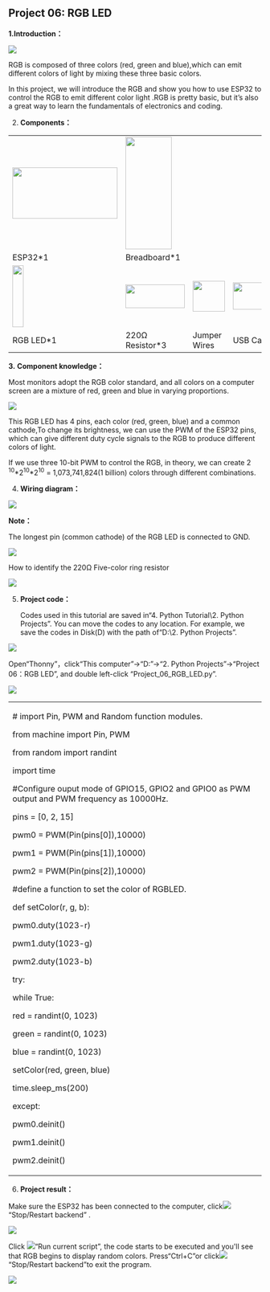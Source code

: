 ## Project 06: RGB LED

**1.Introduction：**

![](/media/94bdff69e438989d8e0934e57f2e5c00.png)

RGB is composed of three colors (red, green and blue),which can emit
different colors of light by mixing these three basic colors.

In this project, we will introduce the RGB and show you how to use ESP32
to control the RGB to emit different color light .RGB is pretty basic,
but it’s also a great way to learn the fundamentals of electronics and
coding.

2.  **Components：**

<table>
<tbody>
<tr class="odd">
<td><img src="https://raw.githubusercontent.com/keyestudio/KS5012-Keyestudio-ESP32-Learning-Kit-Basic-Edition-Python/master/media/56053f7126905c6def63919c661d5c0a.jpeg" style="width:2.17847in;height:1.0625in" /></td>
<td><img src="https://raw.githubusercontent.com/keyestudio/KS5012-Keyestudio-ESP32-Learning-Kit-Basic-Edition-Python/master/media/e380dd26e4825be9a768973802a55fe6.png" style="width:0.95208in;height:2.33472in" /></td>
<td></td>
<td></td>
</tr>
<tr class="even">
<td>ESP32*1</td>
<td>Breadboard*1</td>
<td></td>
<td></td>
</tr>
<tr class="odd">
<td><img src="https://raw.githubusercontent.com/keyestudio/KS5012-Keyestudio-ESP32-Learning-Kit-Basic-Edition-Python/master/media/f1a86fc81ab4b043263ce7e01e14d470.png" style="width:0.23056in;height:1.27847in" /></td>
<td><img src="https://raw.githubusercontent.com/keyestudio/KS5012-Keyestudio-ESP32-Learning-Kit-Basic-Edition-Python/master/media/098a2730d0b0a2a4b2079e0fc87fd38b.png" style="width:1.22639in;height:0.49236in" /></td>
<td><img src="https://raw.githubusercontent.com/keyestudio/KS5012-Keyestudio-ESP32-Learning-Kit-Basic-Edition-Python/master/media/c801a7baee258ff7f5f28ac6e9a7097b.png" style="width:0.66736in;height:0.64097in" /></td>
<td><img src="https://raw.githubusercontent.com/keyestudio/KS5012-Keyestudio-ESP32-Learning-Kit-Basic-Edition-Python/master/media/7dcbd02995be3c142b2f97df7f7c03ce.png" style="width:1.05903in;height:0.56667in" /></td>
</tr>
<tr class="even">
<td>RGB LED*1</td>
<td>220Ω Resistor*3</td>
<td>Jumper Wires</td>
<td>USB Cable*1</td>
</tr>
</tbody>
</table>

**3.** **Component knowledge：**

Most monitors adopt the RGB color standard, and all colors on a computer
screen are a mixture of red, green and blue in varying proportions.

![](/media/8bf1339719a922f2fbc1e01a4347b4ab.png)

This RGB LED has 4 pins, each color (red, green, blue) and a common
cathode,To change its brightness, we can use the PWM of the ESP32 pins,
which can give different duty cycle signals to the RGB to produce
different colors of light.

If we use three 10-bit PWM to control the RGB, in theory, we can create
2 <sup>10</sup>\*2<sup>10</sup>\*2<sup>10</sup> = 1,073,741,824(1
billion) colors through different combinations.

4.  **Wiring diagram：**

![](/media/f3deb3502985ac8d66e99e4f27b3de1e.png)

**Note：**

The longest pin (common cathode) of the RGB LED is connected to GND.

![](/media/1584356c63bf99934ae0810ee02dced3.png)

How to identify the 220Ω Five-color ring resistor

![](/media/55c0199544e9819328f6d5778f10d7d0.png)

5.  **Project code：**
    
    Codes used in this tutorial are saved in“4. Python Tutorial\\2.
    Python Projects”. You can move the codes to any location. For
    example, we save the codes in Disk(D) with the path of“D:\\2. Python
    Projects”.

![](/media/906b7d4391131929a6b0726f7f5bab30.png)

Open“Thonny”，click“This computer”→“D:”→“2. Python Projects”→“Project
06：RGB LED”, and double left-click “Project\_06\_RGB\_LED.py”.

![](/media/fdd3d2415740555f8814354b0537fdbc.png)

<table>
<tbody>
<tr class="odd">
<td><p># import Pin, PWM and Random function modules.</p>
<p>from machine import Pin, PWM</p>
<p>from random import randint</p>
<p>import time</p>
<p>#Configure ouput mode of GPIO15, GPIO2 and GPIO0 as PWM output and PWM frequency as 10000Hz.</p>
<p>pins = [0, 2, 15]</p>
<p>pwm0 = PWM(Pin(pins[0]),10000)</p>
<p>pwm1 = PWM(Pin(pins[1]),10000)</p>
<p>pwm2 = PWM(Pin(pins[2]),10000)</p>
<p>#define a function to set the color of RGBLED.</p>
<p>def setColor(r, g, b):</p>
<p>pwm0.duty(1023-r)</p>
<p>pwm1.duty(1023-g)</p>
<p>pwm2.duty(1023-b)</p>
<p>try:</p>
<p>while True:</p>
<p>red = randint(0, 1023)</p>
<p>green = randint(0, 1023)</p>
<p>blue = randint(0, 1023)</p>
<p>setColor(red, green, blue)</p>
<p>time.sleep_ms(200)</p>
<p>except:</p>
<p>pwm0.deinit()</p>
<p>pwm1.deinit()</p>
<p>pwm2.deinit()</p></td>
</tr>
</tbody>
</table>

6.  **Project result：**

Make sure the ESP32 has been connected to the computer,
click![](/media/27451c8a9c13e29d02bc0f5831cfaf1f.png)“Stop/Restart backend” .

![](/media/fa525eea2405bb70e8d92c436b32852d.png)

Click ![](/media/da852227207616ccd9aff28f19e02690.png)“Run current script”, the code starts to be
executed and you'll see that RGB begins to display random colors.
Press“Ctrl+C”or click![](/media/27451c8a9c13e29d02bc0f5831cfaf1f.png)“Stop/Restart backend”to
exit the program.

![](/media/d275633838f264432dae51e15f7e59bc.png)

